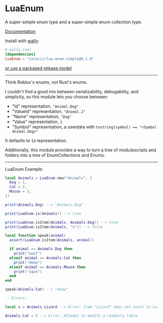 # LuaEnum

A super-simple enum type and a super-simple enum collection type.

[Documentation](https://corecii.github.io/lua-enum-simple/)

Install with [wally](https://wally.run):
```toml
# wally.toml
[dependencies]
LuaEnum = "corecii/lua-enum-simple@0.1.0"
```

[or use a packaged release model](https://github.com/Corecii/lua-enum-simple/releases/latest)

---

Think Roblox's enums, not Rust's enums.

I couldn't find a good mix between serializability, debugability, and simplicity, so this module lets you choose between:
* "Id" representation, `"Animal.Dog"`
* "ValueId" representation, `"Animal.1"`
* "Name" representation, `"Dog"`
* "Value" representation, `1`
* "Symbol" representation, a userdata with `tostring(symbol) == "<Symbol Animal.Dog>"`

It defaults to `Id` representation.

Additionally, this module provides a way to turn a tree of modulescripts and folders into a tree of EnumCollections and Enums.

---

LuaEnum Example:
```lua
local Animals = LuaEnum.new("Animals", {
  Dog = 1,
  Cat = 2,
  Mouse = 3,
})

print(Animals.Dog) --> "Animals.Dog"

print(LuaEnum.is(Animals)) --> true

print(LuaEnum.isItem(Animals, Animals.Dog)) --> true
print(LuaEnum.isItem(Animals, "x")) --> false

local function speak(animal)
  assert(LuaEnum.isItem(Animals, animal))

  if animal == Animals.Dog then
    print("woof")
  elseif animal == Animals.Cat then
    print("meow")
  elseif animal == Animals.Mouse then
    print("sque")
  end
end

speak(Animals.Cat) --> "meow"

-- Errors:

local x = Animals.Lizard --> Error: Item "Lizard" does not exist in LuaEnum Animals

Animals.Cat = 5 --> Error: Attempt to modify a readonly table
```